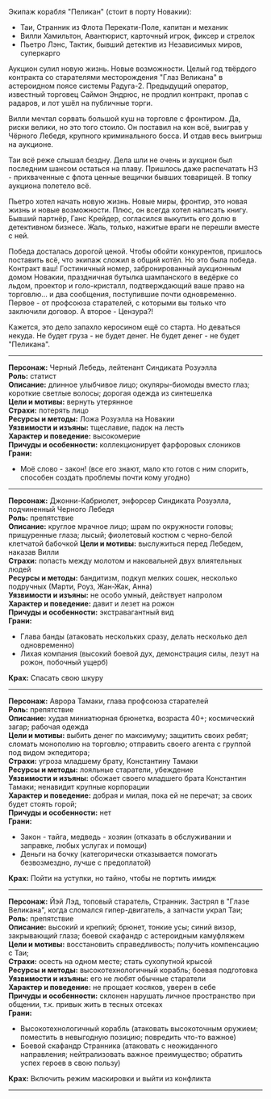 Экипаж корабля "Пеликан" (стоит в порту Новакии):
* Таи, Странник из Флота Перекати-Поле, капитан и механик
* Вилли Хамильтон, Авантюрист, карточный игрок, фиксер и стрелок
* Пьетро Лэнс, Тактик, бывший детектив из Независимых миров, суперкарго

Аукцион сулил новую жизнь. Новые возможности. Целый год твёрдого контракта со старателями месторождения "Глаз Великана" в астероидном поясе системы Радуга-2.
Предыдущий оператор, известный торговец Саймон Эндрюс, не продлил контракт, пропав с радаров, и лот ушёл на публичные торги.

Вилли мечтал сорвать большой куш на торговле с фронтиром. Да, риски велики, но это того стоило.
Он поставил на кон всё, выиграв у Чёрного Лебедя, крупного криминального босса. И отдав весь выигрыш на аукционе.

Таи всё реже слышал бездну. Дела шли не очень и аукцион был последним шансом остаться на плаву.
Пришлось даже распечатать НЗ - прихваченные с флота ценные вещички бывших товарищей. В топку аукциона полетело всё.

Пьетро хотел начать новую жизнь. Новые миры, фронтир, это новая жизнь и новые возможности. Плюс, он всегда хотел написать книгу.
Бывший партнёр, Ганс Крейдер, согласился выкупить его долю в детективном бизнесе. Жаль, только, нажитые враги не перешли вместе с ней.

Победа досталась дорогой ценой. Чтобы обойти конкурентов, пришлось поставить всё, что экипаж сложил в общий котёл. Но это была победа.
Контракт ваш! Гостиничный номер, забронированный аукционным домом Новакии, праздничная бутылка шампанского в ведёрке со льдом, проектор и голо-кристалл,
подтверждающий ваше право на торговлю... и два сообщения, поступившие почти одновременно. Первое - от профсоюза старателей, с которыми вы только что
заключили договор. А второе - Цензура?!

Кажется, это дело запахло керосином ещё со старта. Но деваться некуда. Не будет груза - не будет денег. Не будет денег - не будет "Пеликана".

---

**Персонаж:** Черный Лебедь, лейтенант Синдиката Розуэлла  
**Роль:** статист  
**Описание:** длинное улыбчивое лицо; окуляры-биомоды вместо глаз; короткие светлые волосы; дорогая одежда из синтешелка  
**Цели и мотивы:** вернуть утерянное  
**Страхи:** потерять лицо  
**Ресурсы и методы:** Ложа Розуэлла на Новакии  
**Уязвимости и изъяны:** тщеславие, падок на лесть  
**Характер и поведение:** высокомерие  
**Причуды и особенности:** коллекционирует фарфоровых слоников  
**Грани:**  
- Моё слово - закон! (все его знают, мало кто готов с ним спорить, способен создать проблемы почти кому угодно)

---

**Персонаж:** Джонни-Кабриолет, энфорсер Синдиката Розуэлла, подчиненный Черного Лебедя  
**Роль:** препятствие  
**Описание:** круглое мрачное лицо; шрам по окружности головы; прищуренные глаза; лысый; фиолетовый костюм с черно-белой клетчатой бабочкой
**Цели и мотивы:** выслужиться перед Лебедем, наказав Вилли  
**Страхи:** попасть между молотом и наковальней двух влиятельных людей  
**Ресурсы и методы:** бандитизм, подкуп мелких сошек, несколько подручных (Марти, Роуз, Жан-Жак, Анна)  
**Уязвимости и изъяны:** не особо умный, действует напролом  
**Характер и поведение:** давит и лезет на рожон  
**Причуды и особенности:** экстравагантный вид  
**Грани:**  
- Глава банды (атаковать нескольких сразу, делать несколько дел одновременно)
- Лихая компания (высокий боевой дух, демонстрация силы, лезут на рожон, побочный ущерб)  

**Крах:** Спасать свою шкуру

---

**Персонаж:** Аврора Тамаки, глава профсоюза старателей  
**Роль:** препятствие  
**Описание:** худая миниатюрная брюнетка, возраста 40+; космический загар; рабочая одежда  
**Цели и мотивы:** выбить денег по максимуму; защитить своих ребят; сломать монополию на торговлю; отправить своего агента с группой под видом экпедитора;  
**Страхи:** угроза младшему брату, Константину Тамаки  
**Ресурсы и методы:** лояльные старатели, убеждение  
**Уязвимости и изъяны:** обожает своего младшего брата Константин Тамаки; ненавидит крупные корпорации  
**Характер и поведение:** добрая и милая, пока ей не перечат; за своих будет стоять горой;  
**Причуды и особенности:** нет  
**Грани:**  
- Закон - тайга, медведь - хозяин (отказать в обслуживании и заправке, любых услугах и помощи)
- Деньги на бочку (категорически отказывается помогать безвозмездно, лучше с предоплатой)  

**Крах:** Пойти на уступки, но тайно, чтобы не портить имидж

---

**Персонаж:** Йэй Лэд, топовый старатель, Странник. Застрял в "Глазе Великана", когда сломался гипер-двигатель, а запчасти украл Таи;  
**Роль:** препятствие  
**Описание:** высокий и крепкий; брюнет, тонкие усы; синий визор, закрывающий глаза; боевой скафандр с астероидным камуфляжем  
**Цели и мотивы:** восстановить справедливость; получить компенсацию с Таи;  
**Страхи:** осесть на одном месте; стать сухопутной крысой  
**Ресурсы и методы:** высокотехнологичный корабль; боевая подготовка  
**Уязвимости и изъяны:** его не любят обычные старатели  
**Характер и поведение:** не прощает косяков, уверен в себе  
**Причуды и особенности:** склонен нарушать личное пространство при общении, т.к. привык жить в тесных отсеках  
**Грани:**  
- Высокотехнологичный корабль (атаковать высокоточным оружием; поместить в невыгодную позицию; повредить что-то важное)
- Боевой скафандр Странника (атаковать с неожиданного направления; нейтрализовать важное преимущество; обратить успех героев в свою пользу)  

**Крах:** Включить режим маскировки и выйти из конфликта

---




